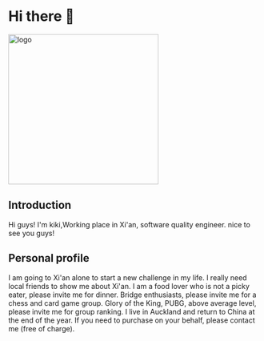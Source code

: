 # Hi there 👋
<img src="https://github.com/gtb-2023-cao-qi/github/blob/main/img/me.jpg"  height="300" alt="logo"/>

## Introduction
Hi guys!
I'm kiki,Working place in Xi'an, software quality engineer. nice to see you guys!

## Personal profile
I am going to Xi'an alone to start a new challenge in my life.
I really need local friends to show me about Xi'an.
I am a food lover who is not a picky eater, please invite me for dinner.
Bridge enthusiasts, please invite me for a chess and card game group.
Glory of the King, PUBG, above average level, please invite me for group ranking.
I live in Auckland and return to China at the end of the year. If you need to purchase on your behalf, please contact me (free of charge).

